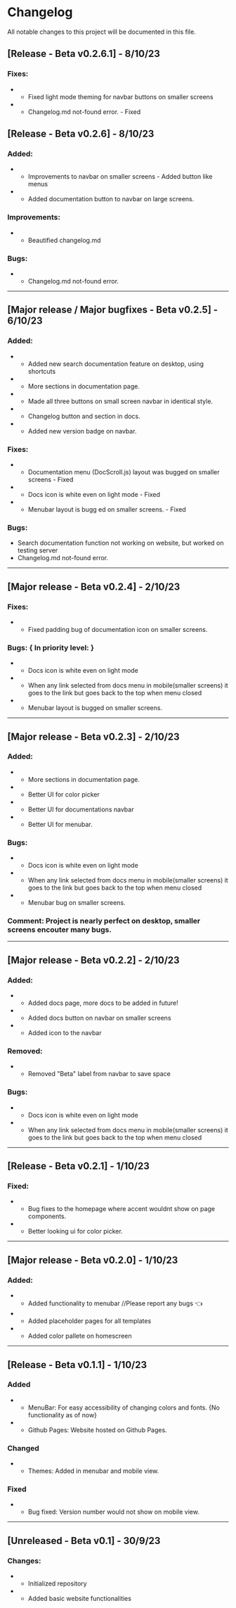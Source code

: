 # Changelog

All notable changes to this project will be documented in this file.

## [Release - Beta v0.2.6.1] - 8/10/23

### Fixes:
- - Fixed light mode theming for navbar buttons on smaller screens
- - Changelog.md not-found error. - Fixed

## [Release - Beta v0.2.6] - 8/10/23

### Added:
- - Improvements to navbar on smaller screens - Added button like menus
- - Added documentation button to navbar on large screens.

### Improvements:
- - Beautified changelog.md

### Bugs:
- - Changelog.md not-found error.
<hr>

## [Major release / Major bugfixes - Beta v0.2.5] - 6/10/23

### Added: 
- - Added new search documentation feature on desktop, using shortcuts
- - More sections in documentation page.
- - Made all three buttons on small screen navbar in identical style.
- - Changelog button and section in docs.
- - Added new version badge on navbar.

### Fixes:
- - Documentation menu (DocScroll.js) layout was bugged on smaller screens - Fixed
- - Docs icon is white even on light mode - Fixed
- - Menubar layout is bugg  ed on smaller screens. - Fixed

### Bugs: 
- Search documentation function not working on website, but worked on testing server
- Changelog.md not-found error.
<hr>

## [Major release - Beta v0.2.4] - 2/10/23

### Fixes:
- - Fixed padding bug of documentation icon on smaller screens.

### Bugs: { In priority level: }
- - Docs icon is white even on light mode
- - When any link selected from docs menu in mobile(smaller screens) it goes to the link but goes back to the top when menu closed
- - Menubar layout is bugged on smaller screens.
<hr>

## [Major release - Beta v0.2.3] - 2/10/23

### Added: 
- - More sections in documentation page.
- - Better UI for color picker
- - Better UI for documentations navbar
- - Better UI for menubar.

### Bugs:
- - Docs icon is white even on light mode
- - When any link selected from docs menu in mobile(smaller screens) it goes to the link but goes back to the top when menu closed
- - Menubar bug on smaller screens.
### Comment: Project is nearly perfect on desktop, smaller screens encouter many bugs.
<hr>

## [Major release - Beta v0.2.2] - 2/10/23

### Added:
- - Added docs page, more docs to be added in future!
- - Added docs button on navbar on smaller screens
- - Added icon to the navbar

### Removed:
- - Removed "Beta" label from navbar to save space

### Bugs:
- - Docs icon is white even on light mode
- - When any link selected from docs menu in mobile(smaller screens) it goes to the link but goes back to the top when menu closed
<hr>

## [Release - Beta v0.2.1] - 1/10/23

### Fixed:
- - Bug fixes to the homepage where accent wouldnt show on page components.
- - Better looking ui for color picker.
<hr>

## [Major release - Beta v0.2.0] - 1/10/23

### Added:
- - Added functionality to menubar //Please report any bugs 👈
- - Added placeholder pages for all templates
- - Added color pallete on homescreen
<hr>

## [Release - Beta v0.1.1] - 1/10/23

### Added
- - MenuBar: For easy accessibility of changing colors and fonts. {No functionality as of now}
- - Github Pages: Website hosted on Github Pages.

### Changed
- - Themes: Added in menubar and mobile view.

### Fixed
- - Bug fixed: Version number would not show on mobile view.

<hr>

## [Unreleased - Beta v0.1] - 30/9/23

### Changes:
- - Initialized repository
- - Added basic website functionalities